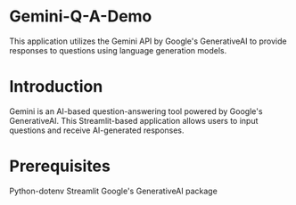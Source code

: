 # Gemini-Q-A-Demo
This application utilizes the Gemini API by Google's GenerativeAI to provide responses to questions using language generation models.
# Introduction
Gemini is an AI-based question-answering tool powered by Google's GenerativeAI. This Streamlit-based application allows users to input questions and receive AI-generated responses.
# Prerequisites
Python-dotenv
Streamlit
Google's GenerativeAI package

